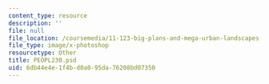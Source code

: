 ```yaml
---
content_type: resource
description: ''
file: null
file_location: /coursemedia/11-123-big-plans-and-mega-urban-landscapes-spring-2014/6db44e4e1f4bd0a095da76208bd07350_PEOPL233.psd
file_type: image/x-photoshop
resourcetype: Other
title: PEOPL230.psd
uid: 6db44e4e-1f4b-d0a0-95da-76208bd07350
---
```

